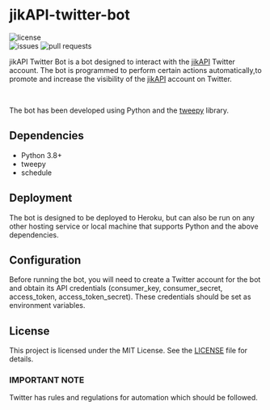# jikAPI-twitter-bot

![license](https://img.shields.io/github/license/Njoguu/jikAPI-twitter-bot?color=blue&style=flat-square) <br>
![issues](https://img.shields.io/github/issues-raw/Njoguu/jikAPI-twitter-bot?style=flat-square)
![pull requests](https://img.shields.io/github/issues-pr-raw/Njoguu/jikAPI-twitter-bot?style=flat-square)

jikAPI Twitter Bot is a bot designed to interact with the [jikAPI](https://twitter.com/@the_jikAPI) Twitter account. The bot is programmed to perform certain actions automatically,to promote and increase the visibility of the [jikAPI](https://twitter.com/@the_jikAPI) account on Twitter.

<br>

The bot has been developed using Python and the [tweepy](https://docs.tweepy.org/en/v4.12.1/index.html) library.

## Dependencies
- Python 3.8+
- tweepy
- schedule

## Deployment
The bot is designed to be deployed to Heroku, but can also be run on any other hosting service or local machine that supports Python and the above dependencies.

## Configuration
Before running the bot, you will need to create a Twitter account for the bot and obtain its API credentials (consumer_key, consumer_secret, access_token, access_token_secret). These credentials should be set as environment variables.

## License
This project is licensed under the MIT License. See the [LICENSE](https://github.com/Njoguu/jikAPI-twitter-bot/blob/main/LICENSE) file for details.

### IMPORTANT NOTE
Twitter has rules and regulations for automation which should be followed.
